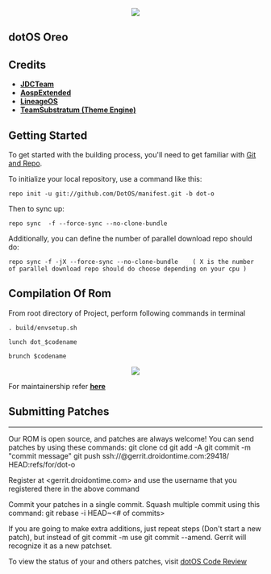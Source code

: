 <p align="center">
<img src="https://github.com/DotOS/manifest/blob/dot-n/dotlogo.png" > 
</p>

## dotOS Oreo ##


Credits
-------
* [**JDCTeam**](https://github.com/AOSP-JF-MM)
* [**AospExtended**](https://github.com/AospExtended)
* [**LineageOS**](https://github.com/LineageOS)
* [**TeamSubstratum (Theme Engine)**](https://github.com/Substratum)


Getting Started
---------------

To get started with the building process, you'll need to get familiar with [Git and Repo](http://source.android.com/source/using-repo.html).

To initialize your local repository, use a command like this:

    repo init -u git://github.com/DotOS/manifest.git -b dot-o

Then to sync up:

    repo sync  -f --force-sync --no-clone-bundle

Additionally, you can define the number of parallel download repo should do:

    repo sync -f -jX --force-sync --no-clone-bundle    ( X is the number of parallel download repo should do choose depending on your cpu )

 Compilation Of Rom
 ----------------------------------

From root directory of Project, perform following commands in terminal

	. build/envsetup.sh
   
    lunch dot_$codename
   
	brunch $codename

<p align="center">
<img src="https://github.com/DotOS/manifest/blob/dot-n/dotlogo.png" > 
</p>

For maintainership refer [**here**](https://github.com/DotOS/android_vendor_dot/blob/dot-n/README.mkdn) 

## Submitting Patches ##
------------------
Our ROM is open source, and patches are always welcome!
You can send patches by using these commands:
    git clone <project>
    cd <project>
    <make edits>
    git add -A
    git commit -m "commit message"
    git push ssh://<username>@gerrit.droidontime.com:29418/<project> HEAD:refs/for/dot-o

Register at <gerrit.droidontime.com> and use the username that you registered there in the above command

Commit your patches in a single commit. Squash multiple commit using this command: git rebase -i HEAD~<# of commits>

If you are going to make extra additions, just repeat steps (Don't start a new patch), but instead of git commit -m
use git commit --amend. Gerrit will recognize it as a new patchset.

To view the status of your and others patches, visit [dotOS Code Review](https://gerrit.droidontime.com)